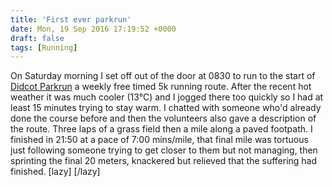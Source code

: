 ```yaml
---
title: 'First ever parkrun'
date: Mon, 19 Sep 2016 17:19:52 +0000
draft: false
tags: [Running]
---
```


On Saturday morning I set off out of the door at 0830 to run to the start of [Didcot Parkrun](http://www.parkrun.org.uk/didcot/) a weekly free timed 5k running route. After the recent hot weather it was much cooler (13°C) and I jogged there too quickly so I had at least 15 minutes trying to stay warm. I chatted with someone who'd already done the course before and then the volunteers also gave a description of the route. Three laps of a grass field then a mile along a paved footpath. I finished in 21:50 at a pace of 7:00 mins/mile, that final mile was tortuous just following someone trying to get closer to them but not managing, then sprinting the final 20 meters, knackered but relieved that the suffering had finished. \[lazy\] \[/lazy\]